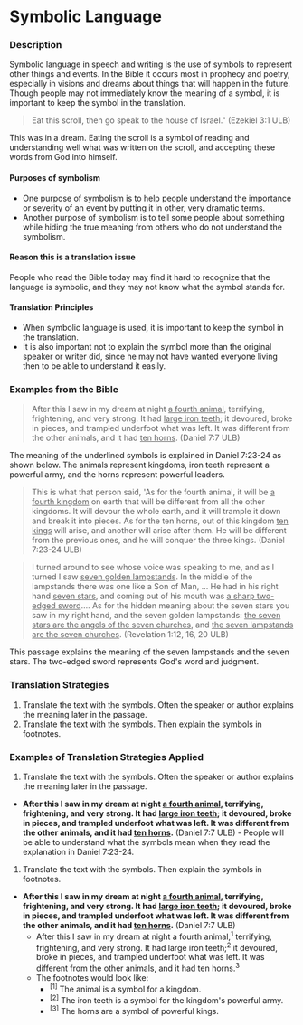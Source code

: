 # Symbolic Language #


### Description

Symbolic language in speech and writing is the use of symbols to represent other things and events. In the Bible it occurs most in prophecy and poetry, especially in visions and dreams about things that will happen in the future. Though people may not immediately know the meaning of a symbol, it is important to keep the symbol in the translation.

>Eat this scroll, then go speak to the house of Israel." (Ezekiel 3:1 ULB)

This was in a dream. Eating the scroll is a symbol of reading and understanding well what was written on the scroll, and accepting these words from God into himself.

#### Purposes of symbolism

- One purpose of symbolism is to help people understand the importance or severity of an event by putting it in other, very dramatic terms.
- Another purpose of symbolism is to tell some people about something while hiding the true meaning from others who do not understand the symbolism.

#### Reason this is a translation issue

People who read the Bible today may find it hard to recognize that the language is symbolic, and they may not know what the symbol stands for.

#### Translation Principles

- When symbolic language is used, it is important to keep the symbol in the translation.
- It is also important not to explain the symbol more than the original speaker or writer did, since he may not have wanted everyone living then to be able to understand it easily.

### Examples from the Bible

>After this I saw in my dream at night <u>a fourth animal</u>, terrifying, frightening, and very strong. It had <u>large iron teeth</u>; it devoured, broke in pieces, and trampled underfoot what was left. It was different from the other animals, and it had <u>ten horns</u>. (Daniel 7:7 ULB)

The meaning of the underlined symbols is explained in Daniel 7:23-24 as shown below. The animals represent kingdoms, iron teeth represent a powerful army, and the horns represent powerful leaders.

>This is what that person said, 'As for the fourth animal, it will be <u>a fourth kingdom</u>  on earth that will be different from all the other kingdoms. It will devour the whole earth, and it will trample it down and break it into pieces. As for the ten horns, out of this kingdom <u>ten kings</u>  will arise, and another will arise after them. He will be different from the previous ones, and he will conquer the three kings. (Daniel 7:23-24 ULB)

<blockquote>I turned around to see whose voice was speaking to me, and as I turned I saw <u>seven golden lampstands</u>. In the middle of the lampstands there was one like a Son of Man, … He had in his right hand <u>seven stars</u>, and coming out of his mouth was <u>a sharp two-edged sword</u>…. As for the hidden meaning about the seven stars you saw in my right hand, and the seven golden lampstands: <u>the seven stars are the angels of the seven churches</u>, and <u>the seven lampstands are the seven churches</u>. (Revelation 1:12, 16, 20 ULB) </blockquote>

This passage explains the meaning of the seven lampstands and the seven stars. The two-edged sword represents God's word and judgment.

### Translation Strategies

1. Translate the text with the symbols. Often the speaker or author explains the meaning later in the passage.
1. Translate the text with the symbols. Then explain the symbols in footnotes.

### Examples of Translation Strategies Applied

1. Translate the text with the symbols. Often the speaker or author explains the meaning later in the passage.

  * **After this I saw in my dream at night <u>a fourth animal</u>, terrifying, frightening, and very strong. It had <u>large iron teeth</u>; it devoured, broke in pieces, and trampled underfoot what was left. It was different from the other animals, and it had <u>ten horns</u>.**  (Daniel 7:7 ULB) - People will be able to understand what the symbols mean when they read the explanation in Daniel 7:23-24.

1. Translate the text with the symbols. Then explain the symbols in footnotes.

  * **After this I saw in my dream at night <u>a fourth animal</u>, terrifying, frightening, and very strong. It had <u>large iron teeth</u>; it devoured, broke in pieces, and trampled underfoot what was left. It was different from the other animals, and it had <u>ten horns</u>.**  (Daniel 7:7 ULB)
      * After this I saw in my dream at night a fourth animal,<sup>1</sup>   terrifying, frightening, and very strong. It had large iron teeth;<sup>2</sup>   it devoured, broke in pieces, and trampled underfoot what was left. It was different from the other animals, and it had ten horns.<sup>3</sup>
      * The footnotes would look like:
          * <sup>[1]</sup>  The animal is a symbol for a kingdom.
          * <sup>[2]</sup>  The iron teeth is a symbol for the kingdom's powerful army.
          * <sup>[3]</sup>  The horns are a symbol of powerful kings.

